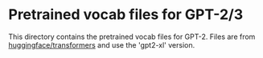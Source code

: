 # Pretrained vocab files for GPT-2/3

This directory contains the pretrained vocab files for GPT-2.
Files are from [huggingface/transformers](https://github.com/huggingface/transformers/blob/main/src/transformers/models/gpt2/tokenization_gpt2.py#L39) and use the 'gpt2-xl' version.
